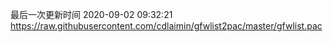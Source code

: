 最后一次更新时间 2020-09-02 09:32:21
https://raw.githubusercontent.com/cdlaimin/gfwlist2pac/master/gfwlist.pac


